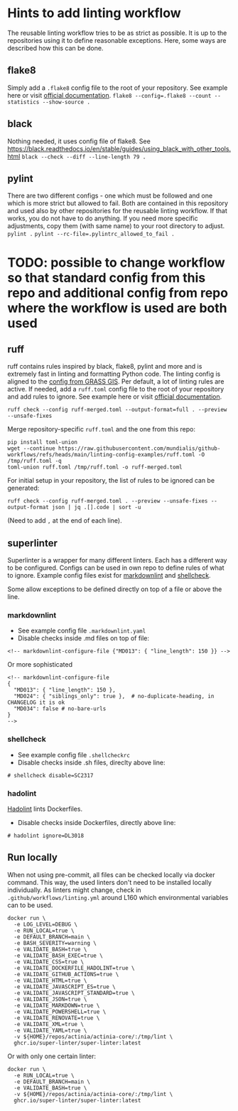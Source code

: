 # Hints to add linting workflow

The reusable linting workflow tries to be as strict as possible.
It is up to the repositories using it to define reasonable exceptions.
Here, some ways are described how this can be done.

## flake8
Simply add a `.flake8` config file to the root of your repository.
See example here or visit [official documentation](https://flake8.pycqa.org/en/latest/user/configuration.html).
`flake8 --config=.flake8 --count --statistics --show-source .`

## black
Nothing needed, it uses config file of flake8.
See https://black.readthedocs.io/en/stable/guides/using_black_with_other_tools.html
`black --check --diff --line-length 79 .`

## pylint
There are two different configs - one which must be followed and one which is 
more strict but allowed to fail. Both are contained in this repository and used
also by other repositories for the reusable linting workflow. If that works, you
do not have to do anything. If you need more specific adjustments, copy them
(with same name) to your root directory to adjust.
`pylint .`
`pylint --rc-file=.pylintrc_allowed_to_fail .`
# TODO: possible to change workflow so that standard config from this repo and additional config from repo where the workflow is used are both used

## ruff
ruff contains rules inspired by black, flake8, pylint and more and is extremely
fast in linting and formatting Python code.
The linting config is aligned to the [config from GRASS GIS](https://github.com/OSGeo/grass/blob/main/pyproject.toml).
Per default, a lot of linting rules are active. If needed, add a `ruff.toml`
config file to the root of your repository and add rules to ignore.
See example here or visit [official documentation](https://docs.astral.sh/ruff/).
```
ruff check --config ruff-merged.toml --output-format=full . --preview --unsafe-fixes
```
Merge repository-specific `ruff.toml` and the one from this repo:
```
pip install toml-union
wget --continue https://raw.githubusercontent.com/mundialis/github-workflows/refs/heads/main/linting-config-examples/ruff.toml -O /tmp/ruff.toml -q
toml-union ruff.toml /tmp/ruff.toml -o ruff-merged.toml
```
For initial setup in your repository, the list of rules to be ignored can be generated:
```
ruff check --config ruff-merged.toml . --preview --unsafe-fixes --output-format json | jq .[].code | sort -u
```
(Need to add `,` at the end of each line).

## superlinter
Superlinter is a wrapper for many different linters. Each has a different way to
be configured. Configs can be used in own repo to define rules of what to ignore.
Example config files exist for [markdownlint](https://github.com/DavidAnson/markdownlint)
and [shellcheck](https://github.com/koalaman/shellcheck).

Some allow exceptions to be defined directly on top of a file or above the line.

### markdownlint
- See example config file `.markdownlint.yaml`
- Disable checks inside .md files on top of file:
```
<!-- markdownlint-configure-file {"MD013": { "line_length": 150 }} -->
```
Or more sophisticated
```
<!-- markdownlint-configure-file
{
  "MD013": { "line_length": 150 },
  "MD024": { "siblings_only": true },  # no-duplicate-heading, in CHANGELOG it is ok
  "MD034": false # no-bare-urls
}
-->
```

### shellcheck
- See example config file `.shellcheckrc`
- Disable checks inside .sh files, direclty above line:
```
# shellcheck disable=SC2317
```

### hadolint
[Hadolint](https://github.com/hadolint/hadolint) lints Dockerfiles.
- Disable checks inside Dockerfiles, directly above line:
```
# hadolint ignore=DL3018
```

## Run locally

When not using pre-commit, all files can be checked locally via docker command.
This way, the used linters don't need to be installed locally individually.
As linters might change, check in `.github/workflows/linting.yml` around L160
which environmental variables can to be used.

```
docker run \
  -e LOG_LEVEL=DEBUG \
  -e RUN_LOCAL=true \
  -e DEFAULT_BRANCH=main \
  -e BASH_SEVERITY=warning \
  -e VALIDATE_BASH=true \
  -e VALIDATE_BASH_EXEC=true \
  -e VALIDATE_CSS=true \
  -e VALIDATE_DOCKERFILE_HADOLINT=true \
  -e VALIDATE_GITHUB_ACTIONS=true \
  -e VALIDATE_HTML=true \
  -e VALIDATE_JAVASCRIPT_ES=true \
  -e VALIDATE_JAVASCRIPT_STANDARD=true \
  -e VALIDATE_JSON=true \
  -e VALIDATE_MARKDOWN=true \
  -e VALIDATE_POWERSHELL=true \
  -e VALIDATE_RENOVATE=true \
  -e VALIDATE_XML=true \
  -e VALIDATE_YAML=true \
  -v ${HOME}/repos/actinia/actinia-core/:/tmp/lint \
  ghcr.io/super-linter/super-linter:latest
```

Or with only one certain linter:

```
docker run \
  -e RUN_LOCAL=true \
  -e DEFAULT_BRANCH=main \
  -e VALIDATE_BASH=true \
  -v ${HOME}/repos/actinia/actinia-core/:/tmp/lint \
  ghcr.io/super-linter/super-linter:latest
```
